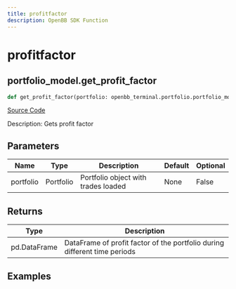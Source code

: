 ```yaml
---
title: profitfactor
description: OpenBB SDK Function
---
```


# profitfactor

## portfolio_model.get_profit_factor

```python title='openbb_terminal/portfolio/portfolio_model.py'
def get_profit_factor(portfolio: openbb_terminal.portfolio.portfolio_model.PortfolioModel) -> None:
```
[Source Code](https://github.com/OpenBB-finance/OpenBBTerminal/tree/main/openbb_terminal/portfolio/portfolio_model.py#L1321)

Description: Gets profit factor

## Parameters

| Name | Type | Description | Default | Optional |
| ---- | ---- | ----------- | ------- | -------- |
| portfolio | Portfolio | Portfolio object with trades loaded | None | False |

## Returns

| Type | Description |
| ---- | ----------- |
| pd.DataFrame | DataFrame of profit factor of the portfolio during different time periods |

## Examples

